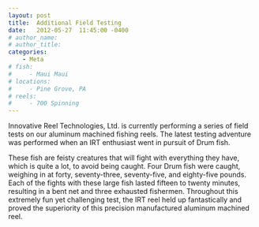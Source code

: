 ```yaml
---
layout: post
title:  Additional Field Testing
date:   2012-05-27  11:45:00 -0400
# author_name: 
# author_title: 
categories: 
    - Meta
# fish: 
#     - Maui Maui
# locations:
#     - Pine Grove, PA
# reels:
#     - 700 Spinning
---
```


Innovative Reel Technologies, Ltd. is currently performing a series of field tests on our aluminum machined fishing reels. The latest testing adventure was performed when an IRT enthusiast went in pursuit of Drum fish.

These fish are feisty creatures that will fight with everything they have, which is quite a lot, to avoid being caught. Four Drum fish were caught, weighing in at forty, seventy-three, seventy-five, and eighty-five pounds. Each of the fights with these large fish lasted fifteen to twenty minutes, resulting in a bent net and three exhausted fishermen. Throughout this extremely fun yet challenging test, the IRT reel held up fantastically and proved the superiority of this precision manufactured aluminum machined reel.